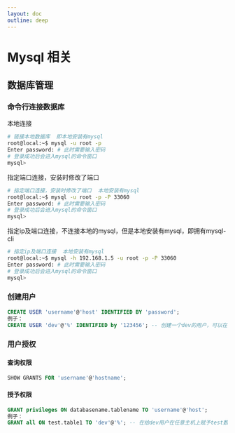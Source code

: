 ```yaml
---
layout: doc
outline: deep
---
```


# Mysql 相关

## 数据库管理

### 命令行连接数据库

本地连接

```bash
# 链接本地数据库  即本地安装有mysql
root@local:~$ mysql -u root -p
Enter password: # 此时需要输入密码
# 登录成功后会进入mysql的命令窗口
mysql>
```

指定端口连接，安装时修改了端口

```bash
# 指定端口连接，安装时修改了端口  本地安装有mysql
root@local:~$ mysql -u root -p -P 33060
Enter password: # 此时需要输入密码
# 登录成功后会进入mysql的命令窗口
mysql>
```

指定ip及端口连接，不连接本地的mysql，但是本地安装有mysql，即拥有mysql-cli

```bash
# 指定ip及端口连接  本地安装有mysql
root@local:~$ mysql -h 192.168.1.5 -u root -p -P 33060
Enter password: # 此时需要输入密码
# 登录成功后会进入mysql的命令窗口
mysql>
```

### 创建用户

```sql
CREATE USER 'username'@'host' IDENTIFIED BY 'password';
例子：
CREATE USER 'dev'@'%' IDENTIFIED by '123456'; -- 创建一个dev的用户，可以在任意主机上登录，密码为123456
```

### 用户授权

#### 查询权限

```sql
SHOW GRANTS FOR 'username'@'hostname';
```

#### 授予权限

```sql
GRANT privileges ON databasename.tablename TO 'username'@'host';
例子：
GRANT all ON test.table1 TO 'dev'@'%'; -- 在给dev用户在任意主机上赋予test数据库中的table1表全部权限
```
